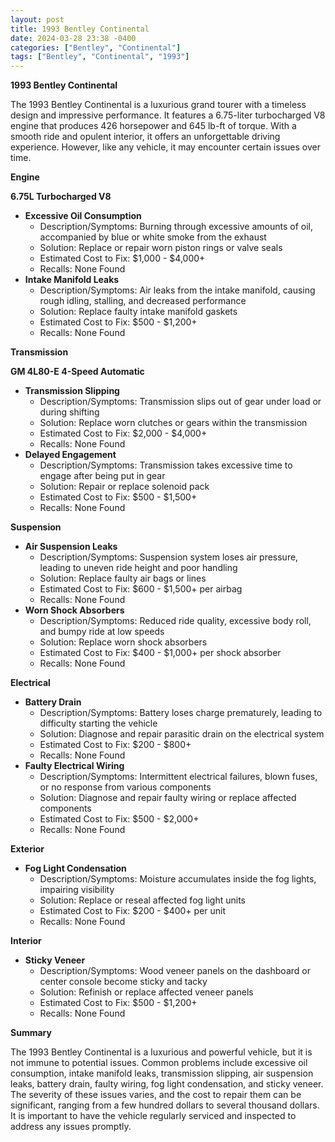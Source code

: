 ```yaml
---
layout: post
title: 1993 Bentley Continental
date: 2024-03-28 23:38 -0400
categories: ["Bentley", "Continental"]
tags: ["Bentley", "Continental", "1993"]
---
```

**1993 Bentley Continental**

The 1993 Bentley Continental is a luxurious grand tourer with a timeless design and impressive performance. It features a 6.75-liter turbocharged V8 engine that produces 426 horsepower and 645 lb-ft of torque. With a smooth ride and opulent interior, it offers an unforgettable driving experience. However, like any vehicle, it may encounter certain issues over time.

**Engine**

**6.75L Turbocharged V8**

* **Excessive Oil Consumption**
    - Description/Symptoms: Burning through excessive amounts of oil, accompanied by blue or white smoke from the exhaust
    - Solution: Replace or repair worn piston rings or valve seals
    - Estimated Cost to Fix: $1,000 - $4,000+
    - Recalls: None Found
* **Intake Manifold Leaks**
    - Description/Symptoms: Air leaks from the intake manifold, causing rough idling, stalling, and decreased performance
    - Solution: Replace faulty intake manifold gaskets
    - Estimated Cost to Fix: $500 - $1,200+
    - Recalls: None Found

**Transmission**

**GM 4L80-E 4-Speed Automatic**

* **Transmission Slipping**
    - Description/Symptoms: Transmission slips out of gear under load or during shifting
    - Solution: Replace worn clutches or gears within the transmission
    - Estimated Cost to Fix: $2,000 - $4,000+
    - Recalls: None Found
* **Delayed Engagement**
    - Description/Symptoms: Transmission takes excessive time to engage after being put in gear
    - Solution: Repair or replace solenoid pack
    - Estimated Cost to Fix: $500 - $1,500+
    - Recalls: None Found

**Suspension**

* **Air Suspension Leaks**
    - Description/Symptoms: Suspension system loses air pressure, leading to uneven ride height and poor handling
    - Solution: Replace faulty air bags or lines
    - Estimated Cost to Fix: $600 - $1,500+ per airbag
    - Recalls: None Found
* **Worn Shock Absorbers**
    - Description/Symptoms: Reduced ride quality, excessive body roll, and bumpy ride at low speeds
    - Solution: Replace worn shock absorbers
    - Estimated Cost to Fix: $400 - $1,000+ per shock absorber
    - Recalls: None Found

**Electrical**

* **Battery Drain**
    - Description/Symptoms: Battery loses charge prematurely, leading to difficulty starting the vehicle
    - Solution: Diagnose and repair parasitic drain on the electrical system
    - Estimated Cost to Fix: $200 - $800+
    - Recalls: None Found
* **Faulty Electrical Wiring**
    - Description/Symptoms: Intermittent electrical failures, blown fuses, or no response from various components
    - Solution: Diagnose and repair faulty wiring or replace affected components
    - Estimated Cost to Fix: $500 - $2,000+
    - Recalls: None Found

**Exterior**

* **Fog Light Condensation**
    - Description/Symptoms: Moisture accumulates inside the fog lights, impairing visibility
    - Solution: Replace or reseal affected fog light units
    - Estimated Cost to Fix: $200 - $400+ per unit
    - Recalls: None Found

**Interior**

* **Sticky Veneer**
    - Description/Symptoms: Wood veneer panels on the dashboard or center console become sticky and tacky
    - Solution: Refinish or replace affected veneer panels
    - Estimated Cost to Fix: $500 - $1,200+
    - Recalls: None Found

**Summary**

The 1993 Bentley Continental is a luxurious and powerful vehicle, but it is not immune to potential issues. Common problems include excessive oil consumption, intake manifold leaks, transmission slipping, air suspension leaks, battery drain, faulty wiring, fog light condensation, and sticky veneer. The severity of these issues varies, and the cost to repair them can be significant, ranging from a few hundred dollars to several thousand dollars. It is important to have the vehicle regularly serviced and inspected to address any issues promptly.
